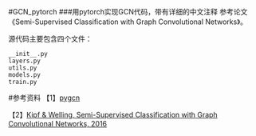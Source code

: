 #GCN_pytorch
###用pytorch实现GCN代码，带有详细的中文注释
参考论文《Semi-Supervised Classification with Graph Convolutional Networks》。

源代码主要包含四个文件：

`__init__.py`\
`layers.py`\
`utils.py`\
`models.py`\
`train.py`

#参考资料
【1】[pygcn](https://github.com/tkipf/pygcn)

【2】[Kipf & Welling, Semi-Supervised Classification with Graph Convolutional Networks, 2016](https://arxiv.org/abs/1609.02907)


